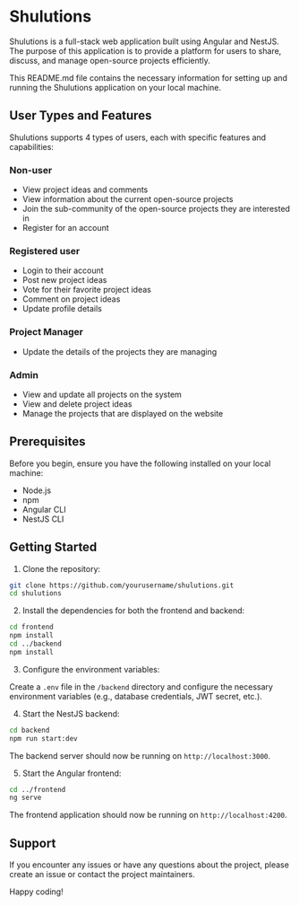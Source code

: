 # Shulutions

Shulutions is a full-stack web application built using Angular and NestJS. The purpose of this application is to provide a platform for users to share, discuss, and manage open-source projects efficiently.

This README.md file contains the necessary information for setting up and running the Shulutions application on your local machine.

## User Types and Features

Shulutions supports 4 types of users, each with specific features and capabilities:

### Non-user

- View project ideas and comments
- View information about the current open-source projects
- Join the sub-community of the open-source projects they are interested in
- Register for an account

### Registered user

- Login to their account
- Post new project ideas
- Vote for their favorite project ideas
- Comment on project ideas
- Update profile details

### Project Manager

- Update the details of the projects they are managing

### Admin

- View and update all projects on the system
- View and delete project ideas
- Manage the projects that are displayed on the website

## Prerequisites

Before you begin, ensure you have the following installed on your local machine:

- Node.js
- npm 
- Angular CLI
- NestJS CLI

## Getting Started

1. Clone the repository:

```bash
git clone https://github.com/yourusername/shulutions.git
cd shulutions
```

2. Install the dependencies for both the frontend and backend:

```bash
cd frontend
npm install
cd ../backend
npm install
```

3. Configure the environment variables:

Create a `.env` file in the `/backend` directory and configure the necessary environment variables (e.g., database credentials, JWT secret, etc.).

4. Start the NestJS backend:

```bash
cd backend
npm run start:dev
```

The backend server should now be running on `http://localhost:3000`.

5. Start the Angular frontend:

```bash
cd ../frontend
ng serve
```

The frontend application should now be running on `http://localhost:4200`.

## Support

If you encounter any issues or have any questions about the project, please create an issue or contact the project maintainers.

Happy coding!
